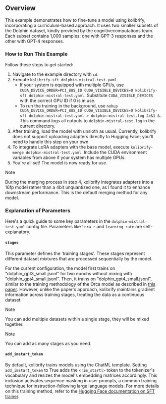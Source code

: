 ## Overview

This example demonstrates how to fine-tune a model using kolibrify, incorporating a curriculum-based approach. It uses two smaller subsets of the Dolphin dataset, kindly provided by the cognitivecomputations team. Each subset contains 1,000 samples: one with GPT-3 responses and the other with GPT-4 responses.

### How to Run This Example

Follow these steps to get started:

1. Navigate to the example directory with `cd`.
2. Execute `kolibrify-sft dolphin-mistral-test.yaml`.
   - If your system is equipped with multiple GPUs, use `CUDA_DEVICE_ORDER=PCI_BUS_ID CUDA_VISIBLE_DEVICES=0 kolibrify-sft dolphin-mistral-test.yaml`. Substitute `CUDA_VISIBLE_DEVICES` with the correct GPU ID if 0 is in use.
   - To run the training in the background, use `nohup CUDA_DEVICE_ORDER=PCI_BUS_ID CUDA_VISIBLE_DEVICES=0 kolibrify-sft dolphin-mistral-test.yaml > dolphin-mistral-test.log 2>&1 &`. This command logs all outputs to `dolphin-mistral-test.log` in the current directory.
3. After training, load the model with unsloth as usual. Currently, kolibrify does not support uploading adapters directly to Hugging Face; you'll need to handle this step on your own.
4. To integrate LoRA adapters with the base model, execute `kolibrify-merge dolphin-mistral-test.yaml`. Include the CUDA environment variables from above if your system has multiple GPUs.
5. You're all set! The model is now ready for use.

> [!NOTE]
> During the merging process in step 4, kolibrify integrates adapters into a 16fp model rather than a 4bit unquantized one, as I found it to enhance downstream performance. This is the default merging method for any model.

### Explanation of Parameters

Here's a quick guide to some key parameters in the `dolphin-mistral-test.yaml` config file. Parameters like `lora_r` and `learning_rate` are self-explanatory.

#### `stages`

This parameter defines the 'training stages'. These stages represent different dataset mixtures that are processed sequentially by the model.

For the current configuration, the model first trains on "dolphin_gpt3_small.jsonl" for two epochs without mixing with "dolphin_gpt4_small.jsonl". Then, it trains on "dolphin_gpt4_small.jsonl", similar to the training methodology of the Orca model as described in [this paper](https://arxiv.org/pdf/2306.02707). However, unlike the paper's approach, kolibrify maintains gradient information across training stages, treating the data as a continuous dataset.

> [!NOTE]
> You can add multiple datasets within a single stage, they will be mixed together.

> [!NOTE]
> You can add as many stages as you need.

#### `add_imstart_token`

By default, kolibrify trains models using the ChatML template. Setting `add_imstart_token` to True adds the `<|im_start|>` token to the tokenizer's vocabulary and resizes the model's embedding matrices accordingly. This inclusion activates sequence masking in user prompts, a common training technique for instruction-following large language models. For more details on this training method, refer to the [Hugging Face documentation on SFT trainer](https://huggingface.co/docs/trl/en/sft_trainer#train-on-completions-only).

